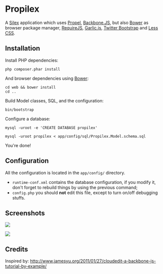 Propilex
========

A [Silex](http://silex.sensiolabs.org) application which uses
[Propel](http://propelorm.org), [Backbone.JS](http://backbonejs.org/), but also
[Bower](http://twitter.github.com/bower/) as browser package manager,
[RequireJS](http://requirejs.org/), [Garlic.js](garlicjs.org), [Twitter
Bootstrap](http://twitter.github.com/bootstrap/) and [Less CSS](http://lesscss.org/).


Installation
------------

Install PHP dependencies:

    php composer.phar install


And browser dependencies using [Bower](http://twitter.github.com/bower/):

    cd web && bower install
    cd ..


Build Model classes, SQL, and the configuration:

    bin/bootstrap


Configure a database:

    mysql -uroot -e 'CREATE DATABASE propilex'

    mysql -uroot propilex < app/config/sql/Propilex.Model.schema.sql


You're done!


Configuration
-------------

All the configuration is located in the `app/config/` directory.

* `runtime-conf.xml` contains the database configuration, if you modify it, don't forget to rebuild things by using the previous command;
* `config.php` you should **not** edit this file, except to turn on/off debugging stuffs.


Screenshots
-----------

![](https://raw.github.com/willdurand/Propilex/master/doc/screenshot_1.png)

![](https://raw.github.com/willdurand/Propilex/master/doc/screenshot_2.png)


Credits
-------

Inspired by: http://www.jamesyu.org/2011/01/27/cloudedit-a-backbone-js-tutorial-by-example/
